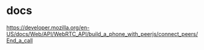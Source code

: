 # docs

https://developer.mozilla.org/en-US/docs/Web/API/WebRTC_API/build_a_phone_with_peerjs/connect_peers/End_a_call
